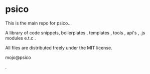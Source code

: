 # psico

This is the main repo for psico...

A library of code snippets, boilerplates , templates , tools , api's , .js modules e.t.c . 

All files are distributed freely under the MIT license.

mojo@psico





.
